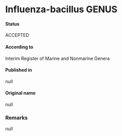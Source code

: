 Influenza-bacillus GENUS
=======

#### Status
ACCEPTED

#### According to
Interim Register of Marine and Nonmarine Genera

#### Published in
null

#### Original name
null

### Remarks
null